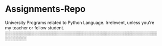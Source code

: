 # Assignments-Repo
 University Programs related to Python Language.
Irrelevent, unless you're my teacher or fellow student.
░░░░░░░░░░░░░░░░░░░░░░░░░░░░░░░░░░░░░░░░░░░░░░░░░░░░░░░░░

